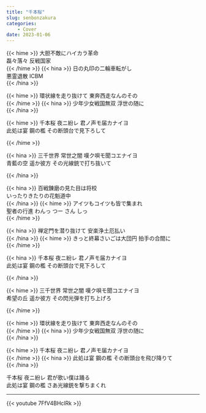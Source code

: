 ```yaml
---
title: "千本桜"
slug: senbonzakura
categories:
    - Cover
date: 2023-01-06
---
```


{{< hime >}}
大胆不敵にハイカラ革命  
磊々落々 反戦国家  
{{< /hime >}}
{{< hina >}}
日の丸印の二輪車転がし  
悪霊退散 ICBM  
{{< /hina >}}

{{< hime >}}
環状線を走り抜けて 東奔西走なんのその  
{{< /hime >}}
{{< hina >}}
少年少女戦国無双 浮世の随に  
{{< /hina >}}

{{< hime >}}
千本桜 夜ニ紛レ 君ノ声モ届カナイヨ  
此処は宴 鋼の檻 その断頭台で見下ろして  

{{< /hime >}}

{{< hina >}}
三千世界 常世之闇 嘆ク唄モ聞コエナイヨ  
青藍の空 遥か彼方 その光線銃で打ち抜いて  

{{< /hina >}}

{{< hina >}}
百戦錬磨の見た目は将校  
いったりきたりの花魁道中  
{{< /hina >}}
{{< hime >}}
アイツもコイツも皆で集まれ  
聖者の行進 わんっ つー さん しっ  
{{< /hime >}}

{{< hina >}}
禅定門を潜り抜けて 安楽浄土厄払い  
{{< /hina >}}
{{< hime >}}
きっと終幕さいごは大団円 拍手の合間に  
{{< /hime >}}

{{< hina >}}
千本桜 夜ニ紛レ 君ノ声モ届カナイヨ  
此処は宴 鋼の檻 その断頭台で見下ろして  

{{< /hina >}}

{{< hime >}}
三千世界 常世之闇 嘆ク唄モ聞コエナイヨ  
希望の丘 遥か彼方 その閃光弾を打ち上げろ  

{{< /hime >}}

{{< hime >}}
環状線を走り抜けて 東奔西走なんのその  
{{< /hime >}}
{{< hina >}}
少年少女戦国無双 浮世の随に  
{{< /hina >}}

{{< hime >}}
千本桜 夜ニ紛レ 君ノ声モ届カナイヨ  
{{< /hime >}}
{{< hina >}}
此処は宴 鋼の檻 その断頭台を飛び降りて  
{{< /hina >}}

千本桜 夜ニ紛レ 君が歌い僕は踊る  
此処は宴 鋼の檻 さあ光線銃を撃ちまくれ  

---

{{< youtube 7FfV4BHclRk >}}